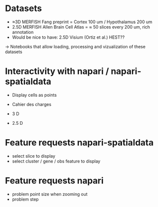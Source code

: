 # Datasets
- ≈3D MERFISH Fang preprint = Cortex 100 um / Hypothalamus 200 um
- 2.5D MERFISH Allen Brain Cell Atlas = ≈ 50 slices every 200 um, rich annotation
- Would be nice to have: 2.5D Visium (Ortiz et al.) HEST??

-> Notebooks that allow loading, processing and vizualization of these datasets

# Interactivity with napari / napari-spatialdata
- Display cells as points




- Cahier des charges
- 3 D
- 2.5 D

# Feature requests napari-spatialdata
- select slice to display
- select cluster / gene / obs feature to display




# Feature requests napari
- problem point size when zooming out
- problem step
